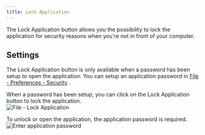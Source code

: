 ```yaml
---
title: Lock Application
---
```

The Lock Application button allows you the possibility to lock the application for security reasons when you're not in front of your computer. 

## Settings 

The Lock Application button is only available when a password has been setup to open the application. You can setup an application password in [File - Preferences - Security](/rdm/mac/commands/file/preferences/security/) .  

When a password has been setup, you can click on the Lock Application button to lock the application.  
![File - Lock Application](https://webdevolutions.azureedge.net/docs/en/rdm/mac/clip10309.png) 

To unlock or open the application, the application password is required. 
![Enter application password](https://webdevolutions.azureedge.net/docs/en/rdm/mac/clip10304.png) 
